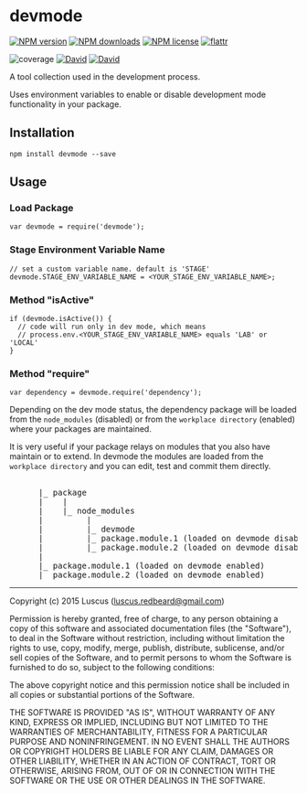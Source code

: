 # devmode
[![NPM version](https://img.shields.io/npm/v/devmode.svg?style=flat)](https://www.npmjs.com/package/devmode "View this project on NPM")
[![NPM downloads](https://img.shields.io/npm/dm/devmode.svg?style=flat)](https://www.npmjs.com/package/devmode "View this project on NPM")
[![NPM license](https://img.shields.io/npm/l/devmode.svg?style=flat)](https://www.npmjs.com/package/devmode "View this project on NPM")
[![flattr](https://img.shields.io/badge/flattr-donate-yellow.svg?style=flat)](http://flattr.com/thing/3817419/luscus-on-GitHub)

![coverage](https://cdn.rawgit.com/luscus/devmode/master/reports/coverage.svg)
[![David](https://img.shields.io/david/luscus/devmode.svg?style=flat)](https://david-dm.org/luscus/devmode)
[![David](https://img.shields.io/david/dev/luscus/devmode.svg?style=flat)](https://david-dm.org/luscus/devmode#info=devDependencies)

A tool collection used in the development process.

Uses environment variables to enable or disable development mode functionality in your package.

## Installation

    npm install devmode --save
    
## Usage

### Load Package

    var devmode = require('devmode');

### Stage Environment Variable Name

    // set a custom variable name. default is 'STAGE'
    devmode.STAGE_ENV_VARIABLE_NAME = <YOUR_STAGE_ENV_VARIABLE_NAME>;

### Method "isActive"

    if (devmode.isActive()) {
      // code will run only in dev mode, which means
      // process.env.<YOUR_STAGE_ENV_VARIABLE_NAME> equals 'LAB' or 'LOCAL'
    }

### Method "require"

    var dependency = devmode.require('dependency');

Depending on the dev mode status, the dependency package will be loaded
from the `node_modules` (disabled) or from the `workplace directory` (enabled)
where your packages are maintained.

It is very useful if your package relays on modules that you also
have maintain or to extend. In devmode the modules are loaded from
the `workplace directory` and you can edit, test and commit them directly.

<pre>
    <WORKPLACE>
      |_ package
      |    |
      |    |_ node_modules
      |         |
      |         |_ devmode
      |         |_ package.module.1 (loaded on devmode disabled)
      |         |_ package.module.2 (loaded on devmode disabled)
      |    
      |_ package.module.1 (loaded on devmode enabled)
      |_ package.module.2 (loaded on devmode enabled)
</pre>

    
--------------
Copyright (c) 2015 Luscus (luscus.redbeard@gmail.com)

Permission is hereby granted, free of charge, to any person obtaining a copy of this software and associated documentation files (the "Software"), to deal in the Software without restriction, including without limitation the rights to use, copy, modify, merge, publish, distribute, sublicense, and/or sell copies of the Software, and to permit persons to whom the Software is furnished to do so, subject to the following conditions:

The above copyright notice and this permission notice shall be included in all copies or substantial portions of the Software.

THE SOFTWARE IS PROVIDED "AS IS", WITHOUT WARRANTY OF ANY KIND, EXPRESS OR IMPLIED, INCLUDING BUT NOT LIMITED TO THE WARRANTIES OF MERCHANTABILITY, FITNESS FOR A PARTICULAR PURPOSE AND NONINFRINGEMENT. IN NO EVENT SHALL THE AUTHORS OR COPYRIGHT HOLDERS BE LIABLE FOR ANY CLAIM, DAMAGES OR OTHER LIABILITY, WHETHER IN AN ACTION OF CONTRACT, TORT OR OTHERWISE, ARISING FROM, OUT OF OR IN CONNECTION WITH THE SOFTWARE OR THE USE OR OTHER DEALINGS IN THE SOFTWARE.
